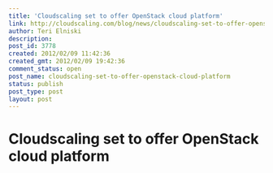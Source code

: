 ```yaml
---
title: 'Cloudscaling set to offer OpenStack cloud platform'
link: http://cloudscaling.com/blog/news/cloudscaling-set-to-offer-openstack-cloud-platform/
author: Teri Elniski
description: 
post_id: 3778
created: 2012/02/09 11:42:36
created_gmt: 2012/02/09 19:42:36
comment_status: open
post_name: cloudscaling-set-to-offer-openstack-cloud-platform
status: publish
post_type: post
layout: post
---
```


# Cloudscaling set to offer OpenStack cloud platform

